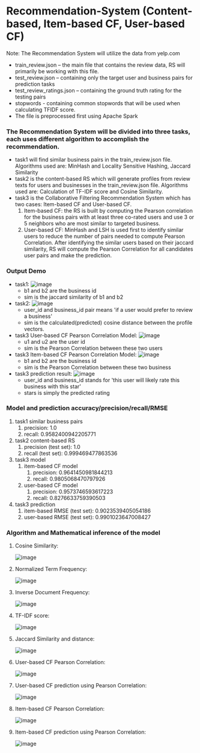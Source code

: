 # Recommendation-System (Content-based, Item-based CF, User-based CF)

Note: The Recommendation System will utilize the data from yelp.com
- train_review.json – the main file that contains the review data, RS will primarily be working with this file. 
- test_review.json – containing only the target user and business pairs for prediction tasks
- test_review_ratings.json – containing the ground truth rating for the testing pairs
- stopwords - containing common stopwords that will be used when calculating TFIDF score.
- The file is preprocessed first using Apache Spark

### The Recommendation System will be divided into three tasks, each uses different algorithm to accomplish the recommendation. 
* task1 will find similar business pairs in the train_review.json file. Algorithms used are: MinHash and Locality Sensitive Hashing, Jaccard Similarity
* task2 is the content-based RS which will generate profiles from review texts for users and businesses in the train_review.json file. Algorithms used are: Calculation of TF-IDF score and Cosine Similarity.
* task3 is the Collaborative Filtering Recommendation System which has two cases: Item-based CF and User-based CF.
  1. Item-based CF: the RS is built by computing the Pearson correlation for the business pairs with at least three co-rated users and use 3 or 5 neighbors who are most similar to targeted business.
  2. User-based CF: MinHash and LSH is used first to identify similar users to reduce the number of pairs needed to compute Pearson Correlation. After identifying the similar users based on their jaccard similarity, RS will compute the Pearson Correlation for all candidates user pairs and make the prediction. 

### Output Demo
* task1: ![image](https://user-images.githubusercontent.com/25105806/113206117-e9442500-9223-11eb-85f4-ce7f2cab3bbe.png)
  * b1 and b2 are the business id
  * sim is the jaccard similarity of b1 and b2
* task2: ![image](https://user-images.githubusercontent.com/25105806/113206164-fb25c800-9223-11eb-8894-3f8b347bb113.png)
  * user_id and business_id pair means 'if a user would prefer to review a business'
  * sim is the calculated(predicted) cosine distance between the profile vectors.
* task3 User-based CF Pearson Correlation Model: ![image](https://user-images.githubusercontent.com/25105806/113206248-1264b580-9224-11eb-933b-f13deef2045d.png) 
  * u1 and u2 are the user id
  * sim is the Pearson Correlation between these two users  
* task3 Item-based CF Pearson Correlation Model: ![image](https://user-images.githubusercontent.com/25105806/113206200-0547c680-9224-11eb-84dd-063e8a2413db.png)
  * b1 and b2 are the business id
  * sim is the Pearson Correlation between these two business  
* task3 prediction result: ![image](https://user-images.githubusercontent.com/25105806/113206379-3d4f0980-9224-11eb-8511-25fcadccf637.png)
  * user_id and business_id stands for 'this user will likely rate this business with this star'
  * stars is simply the predicted rating 

### Model and prediction accuracy/precision/recall/RMSE
1. task1 similar business pairs 
   1. precision: 1.0
   2. recall: 0.9582400942205771
2. task2 content-based RS
   1. precision (test set): 1.0
   2. recall (test set): 0.999469477863536
3. task3 model
   1. item-based CF model
      1. precision: 0.9641450981844213
      2. recall: 0.9805068470797926
   2. user-based CF model
      1. precision: 0.9573746593617223
      2. recall: 0.8276633759390503
4. task3 prediction
   1. item-based RMSE (test set): 0.9023539405054186
   2. user-based RMSE (test set): 0.9901023647008427

### Algorithm and Mathematical inference of the model
1. Cosine Similarity: 

    ![image](https://user-images.githubusercontent.com/25105806/113209393-de8b8f00-9227-11eb-81be-64dc2cfe2ec4.png)
2. Normalized Term Frequency:
    
    ![image](https://user-images.githubusercontent.com/25105806/113209177-91a7b880-9227-11eb-88a6-9380099b4c58.png)
3. Inverse Document Frequency: 
  
    ![image](https://user-images.githubusercontent.com/25105806/113209263-ad12c380-9227-11eb-9bde-bb70acc556d1.png)
4. TF-IDF score: 
 
    ![image](https://user-images.githubusercontent.com/25105806/113209289-b734c200-9227-11eb-903e-46e77396c2d5.png)
5. Jaccard Similarity and distance: 
 
    ![image](https://user-images.githubusercontent.com/25105806/113209494-fd8a2100-9227-11eb-8c88-3a22446cb77b.png)
6. User-based CF Pearson Correlation: 
 
    ![image](https://user-images.githubusercontent.com/25105806/113209564-12ff4b00-9228-11eb-91d3-55b961c97346.png)
7. User-based CF prediction using Pearson Correlation: 

    ![image](https://user-images.githubusercontent.com/25105806/113209629-26aab180-9228-11eb-9e0a-52fe12d8a423.png)
8. Item-based CF Pearson Correlation: 
 
    ![image](https://user-images.githubusercontent.com/25105806/113209694-3aeeae80-9228-11eb-972d-36476fc96b50.png)
9. Item-based CF prediction using Pearson Correlation:
    
    ![image](https://user-images.githubusercontent.com/25105806/113209749-49d56100-9228-11eb-8605-b1c7e48c0891.png)






